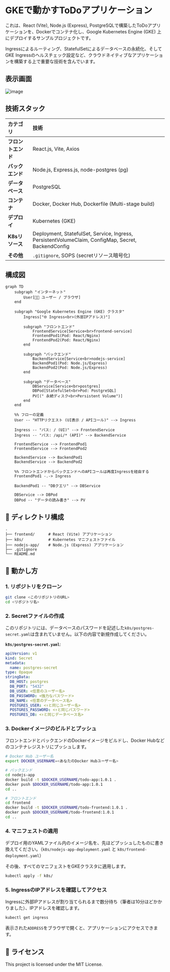 # GKEで動かすToDoアプリケーション

これは、React (Vite), Node.js (Express), PostgreSQLで構築したToDoアプリケーションを、Dockerでコンテナ化し、Google Kubernetes Engine (GKE) 上にデプロイするサンプルプロジェクトです。

Ingressによるルーティング、StatefulSetによるデータベースの永続化、そしてGKE Ingressのヘルスチェック設定など、クラウドネイティブなアプリケーションを構築する上で重要な技術を含んでいます。

## 表示画面
![image](https://github.com/user-attachments/assets/3da6d802-0e9e-4789-b602-cfd3124bb3c8)


##  技術スタック

| カテゴリ       | 技術                                                                                                                                                                                                 |
| :------------- | :--------------------------------------------------------------------------------------------------------------------------------------------------------------------------------------------------- |
| **フロントエンド** | React.js, Vite, Axios                                                                                                                                                                                |
| **バックエンド** | Node.js, Express.js, node-postgres (pg)                                                                                                                                                              |
| **データベース** | PostgreSQL                                                                                                                                                                                           |
| **コンテナ** | Docker, Docker Hub, Dockerfile (Multi-stage build)                                                                                                                                                   |
| **デプロイ** | Kubernetes (GKE)                                                                                                                                                                            |
| **K8sリソース** | Deployment, StatefulSet, Service, Ingress, PersistentVolumeClaim, ConfigMap, Secret, BackendConfig |
| **その他** | `.gitignore`, SOPS (secretリソース暗号化)                                                                                                                                                                            |

## 構成図

```mermaid
graph TD
    subgraph "インターネット"
        User[👨‍💻 ユーザー / ブラウザ]
    end

    subgraph "Google Kubernetes Engine (GKE) クラスタ"
        Ingress["🌐 Ingress<br>(外部IPアドレス)"]

        subgraph "フロントエンド"
            FrontendService[Service<br>frontend-service]
            FrontendPod1(Pod: React/Nginx)
            FrontendPod2(Pod: React/Nginx)
        end

        subgraph "バックエンド"
            BackendService[Service<br>nodejs-service]
            BackendPod1(Pod: Node.js/Express)
            BackendPod2(Pod: Node.js/Express)
        end

        subgraph "データベース"
            DBService[Service<br>postgres]
            DBPod[StatefulSet<br>Pod: PostgreSQL]
            PV[(" 永続ディスク<br>Persistent Volume")]
        end
    end

    %% フローの定義
    User -- "HTTPリクエスト (UI表示 / APIコール)" --> Ingress

    Ingress -- "パス: / (UI)" --> FrontendService
    Ingress -- "パス: /api/* (API)" --> BackendService

    FrontendService --> FrontendPod1
    FrontendService --> FrontendPod2

    BackendService --> BackendPod1
    BackendService --> BackendPod2

    %% フロントエンドからバックエンドへのAPIコールは再度Ingressを経由する
    FrontendPod1 -.-> Ingress

    BackendPod1 -- "DBクエリ" --> DBService
    
    DBService --> DBPod
    DBPod -- "データの読み書き" --> PV
```

## 📁 ディレクトリ構成

```
.
├── frontend/      # React (Vite) アプリケーション
├── k8s/           # Kubernetes マニフェストファイル
├── nodejs-app/    # Node.js (Express) アプリケーション
├── .gitignore
└── README.md
```

## 🚀 動かし方

### 1. リポジトリをクローン

```bash
git clone <このリポジトリのURL>
cd <リポジトリ名>
```

### 2. Secretファイルの作成

このリポジトリには、データベースのパスワードを記述した`k8s/postgres-secret.yaml`は含まれていません。以下の内容で新規作成してください。

**`k8s/postgres-secret.yaml`**:

```yaml
apiVersion: v1
kind: Secret
metadata:
  name: postgres-secret
type: Opaque
stringData:
  DB_HOST: postgres
  DB_PORT: "5432"
  DB_USER: <任意のユーザー名>
  DB_PASSWORD: <強力なパスワード>
  DB_NAME: <任意のデータベース名>
  POSTGRES_USER: <↑と同じユーザー名>
  POSTGRES_PASSWORD: <↑と同じパスワード>
  POSTGRES_DB: <↑と同じデータベース名>
```

### 3. Dockerイメージのビルドとプッシュ

フロントエンドとバックエンドのDockerイメージをビルドし、Docker Hubなどのコンテナレジストリにプッシュします。

```bash
# Docker Hub ユーザー名
export DOCKER_USERNAME=<あなたのDocker Hubユーザー名>

# バックエンド
cd nodejs-app
docker build -t $DOCKER_USERNAME/todo-app:1.0.1 .
docker push $DOCKER_USERNAME/todo-app:1.0.1
cd ..

# フロントエンド
cd frontend
docker build -t $DOCKER_USERNAME/todo-frontend:1.0.1 .
docker push $DOCKER_USERNAME/todo-frontend:1.0.1
cd ..
```

### 4. マニフェストの適用

デプロイ用のYAMLファイル内のイメージ名を、先ほどプッシュしたものに書き換えてください。（`k8s/nodejs-app-deployment.yaml` と `k8s/frontend-deployment.yaml`）

その後、すべてのマニフェストをGKEクラスタに適用します。

```bash
kubectl apply -f k8s/
```

### 5. IngressのIPアドレスを確認してアクセス

Ingressに外部IPアドレスが割り当てられるまで数分待ち（筆者は10分ほどかかりました）、IPアドレスを確認します。

```bash
kubectl get ingress
```

表示された`ADDRESS`をブラウザで開くと、アプリケーションにアクセスできます。


## 📝 ライセンス

This project is licensed under the MIT License.
